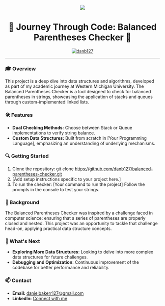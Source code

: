<p align="center">
  <img src="https://media.giphy.com/media/l41YtZOb9EUABnuqA/giphy.gif" />
</p>

<h1 align="center">🌌 Journey Through Code: Balanced Parentheses Checker 🚀</h1>

<div align="center">
  <a href="https://github.com/danb127/balanced-parentheses-checker"><img src="https://komarev.com/ghpvc/?username=danb127&label=Project%20views&color=0e75b6&style=flat" alt="danb127" /></a>
</div>

---

### 🎓 Overview
This project is a deep dive into data structures and algorithms, developed as part of my academic journey at Western Michigan University. The Balanced Parentheses Checker is a tool designed to check for balanced parentheses in strings, showcasing the application of stacks and queues through custom-implemented linked lists.

### 🛠️ Features
- **Dual Checking Methods:** Choose between Stack or Queue implementations to verify string balance.
- **Custom Data Structures:** Built from scratch in [Your Programming Language], emphasizing an understanding of underlying mechanisms.

### 🔍 Getting Started
1. Clone the repository:
git clone https://github.com/danb127/balanced-parentheses-checker.git
2. [Add setup instructions specific to your project here.]
3. To run the checker:
[Your command to run the project]
Follow the prompts in the console to test your strings.

### 📜 Background
The Balanced Parentheses Checker was inspired by a challenge faced in computer science: ensuring that a series of parentheses are properly closed and nested. This project was an opportunity to tackle that challenge head-on, applying practical data structure concepts.

### 🌱 What's Next
- **Exploring More Data Structures:** Looking to delve into more complex data structures for future challenges.
- **Debugging and Optimization:** Continuous improvement of the codebase for better performance and reliability.

### 📫 Contact
- **Email:** danielbakerr127@gmail.com
- **LinkedIn:** [Connect with me](https://linkedin.com/in/danb127)

